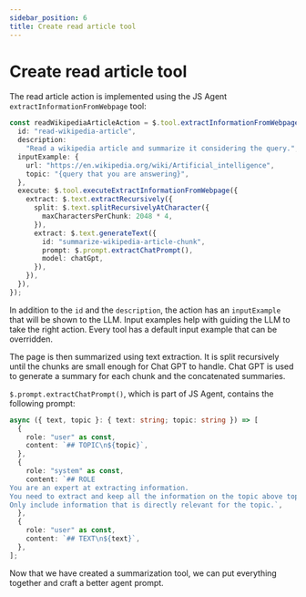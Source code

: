 ```yaml
---
sidebar_position: 6
title: Create read article tool
---
```


# Create read article tool

The read article action is implemented using the JS Agent `extractInformationFromWebpage` tool:

```typescript
const readWikipediaArticleAction = $.tool.extractInformationFromWebpage({
  id: "read-wikipedia-article",
  description:
    "Read a wikipedia article and summarize it considering the query.",
  inputExample: {
    url: "https://en.wikipedia.org/wiki/Artificial_intelligence",
    topic: "{query that you are answering}",
  },
  execute: $.tool.executeExtractInformationFromWebpage({
    extract: $.text.extractRecursively({
      split: $.text.splitRecursivelyAtCharacter({
        maxCharactersPerChunk: 2048 * 4,
      }),
      extract: $.text.generateText({
        id: "summarize-wikipedia-article-chunk",
        prompt: $.prompt.extractChatPrompt(),
        model: chatGpt,
      }),
    }),
  }),
});
```

In addition to the `id` and the `description`, the action has an `inputExample` that will be shown to the LLM.
Input examples help with guiding the LLM to take the right action.
Every tool has a default input example that can be overridden.

The page is then summarized using text extraction.
It is split recursively until the chunks are small enough for Chat GPT to handle.
Chat GPT is used to generate a summary for each chunk and the concatenated summaries.

`$.prompt.extractChatPrompt()`, which is part of JS Agent, contains the following prompt:

```typescript
async ({ text, topic }: { text: string; topic: string }) => [
  {
    role: "user" as const,
    content: `## TOPIC\n${topic}`,
  },
  {
    role: "system" as const,
    content: `## ROLE
You are an expert at extracting information.
You need to extract and keep all the information on the topic above topic from the text below.
Only include information that is directly relevant for the topic.`,
  },
  {
    role: "user" as const,
    content: `## TEXT\n${text}`,
  },
];
```

Now that we have created a summarization tool, we can put everything together and craft a better agent prompt.
